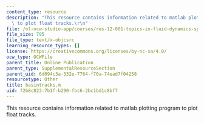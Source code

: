 ```yaml
---
content_type: resource
description: "This resource contains information related to matlab plotting program\
  \ to plot float tracks.\r\n"
file: /ol-ocw-studio-app/courses/res-12-001-topics-in-fluid-dynamics-spring-2010/f2b8c8237b1fb290fbc62bc1bd1c8bf7_basintracks.m
file_size: 795
file_type: text/x-objcsrc
learning_resource_types: []
license: https://creativecommons.org/licenses/by-nc-sa/4.0/
ocw_type: OCWFile
parent_title: Online Publication
parent_type: SupplementalResourceSection
parent_uid: 6d094c3a-332e-7764-f70a-74ead7f04258
resourcetype: Other
title: basintracks.m
uid: f2b8c823-7b1f-b290-fbc6-2bc1bd1c8bf7
---
```

This resource contains information related to matlab plotting program to plot float tracks.
